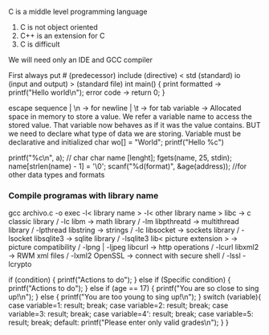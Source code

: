 C is a middle level programming language
1. C is not object oriented
2. C++ is an extension for C
3. C is difficult

We will need only an IDE and GCC compiler

First always put #  (predecessor) include (directive)  < std (standard) io (input and output) > (standard file) 
int main() {
	print formatted -> printf("Hello world\n");
	error code -> return 0; 
}

escape sequence | \n -> for newline | \t -> for tab
variable -> Allocated space in memory to store a value. We refer a variable name to access the stored value. That variable now behaves as if it was the value contains. BUT we need to declare what type of data we are storing. Variable must be declarative and initialized
char wo[] = "World";
printf("Hello %c")

printf("%c\n", a); // char
char name [lenght];
fgets(name, 25, stdin);
name[strlen(name) - 1] = '\0';
scanf("%d(format)", &age(address)); //for other data types and formats

### Compile programas with library name

gcc archivo.c -o exec -l< library name > -l< other library name >
libc -> c classic library / -lc
libm -> math library / -lm
libpthreatd -> multithread library / -lpthread
libstring -> strings / -lc
libsocket -> sockets library / -lsocket
libsqlite3 -> sqlite library / -lsqlite3
lib< picture extension > -> picture compatibility / -lpng | -ljpeg
libcurl -> http operations / -lcurl
libxml2 -> RWM xml files / -lxml2
OpenSSL -> connect with secure shell / -lssl -lcrypto

if (condition) {
        printf("Actions to do");
    } else if (Specific condition) {
        printf("Actions to do");
    } else if (age == 17) {
        printf("You are so close to sing up!\n");
    } else {
        printf("You are too young to sing up!\n");
    }
switch (variable){
    case variable=1:
        result;
        break;
    case variable=2:
        result;
        break;
    case variable=3:
        result;
        break;
    case variable=4':
        result;
        break;
    case variable=5:
        result;
	    break;
    default:
        printf("Please enter only valid grades\n");
    }
}